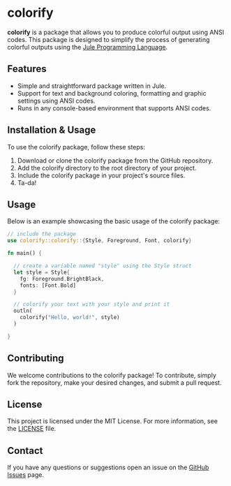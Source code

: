 # colorify

**colorify** is a package that allows you to produce colorful output using ANSI codes. This package is designed to simplify the process of generating colorful outputs using the [Jule Programming Language](https://jule.dev/).

## Features
- Simple and straightforward package written in Jule.
- Support for text and background coloring, formatting and graphic settings using ANSI codes.
- Runs in any console-based environment that supports ANSI codes.

## Installation & Usage
To use the colorify package, follow these steps:
1. Download or clone the colorify package from the GitHub repository.
2. Add the colorify directory to the root directory of your project.
3. Include the colorify package in your project's source files.
4. Ta-da!

## Usage
Below is an example showcasing the basic usage of the colorify package:
```rs
// include the package
use colorify::colorify::{Style, Foreground, Font, colorify}

fn main() {

  // create a variable named "style" using the Style struct
  let style = Style{
    fg: Foreground.BrightBlack,
    fonts: [Font.Bold]
  }

  // colorify your text with your style and print it
  outln(
    colorify("Hello, world!", style)
  )

}
```

## Contributing
We welcome contributions to the colorify package! To contribute, simply fork the repository, make your desired changes, and submit a pull request.

## License
This project is licensed under the MIT License. For more information, see the [LICENSE](https://github.com/lareii/colorify/blob/master/LICENSE) file.

## Contact
If you have any questions or suggestions open an issue on the [GitHub Issues](https://github.com/lareii/colorify/issues) page.

